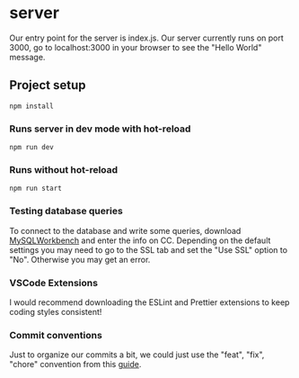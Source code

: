 # server

Our entry point for the server is index.js. Our server currently runs on port 3000, go to localhost:3000 in your browser to see the "Hello World" message.

## Project setup

```
npm install
```

### Runs server in dev mode with hot-reload

```
npm run dev
```

### Runs without hot-reload

```
npm run start
```

### Testing database queries

To connect to the database and write some queries, download [MySQLWorkbench](https://dev.mysql.com/downloads/workbench/) and enter the info on CC. Depending on the default settings you may need to go to the SSL tab and set the "Use SSL" option to "No". Otherwise you may get an error.

### VSCode Extensions

I would recommend downloading the ESLint and Prettier extensions to keep coding styles consistent!

### Commit conventions

Just to organize our commits a bit, we could just use the "feat", "fix", "chore" convention from this [guide](https://www.conventionalcommits.org/en/v1.0.0/).
